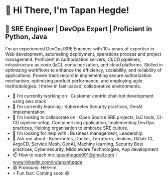 # 👋 Hi There, I'm Tapan Hegde!

## 🚀 SRE Engineer | DevOps Expert | Proficient in Python, Java

I'm an experienced DevOps/SRE Engineer with 10+ years of expertise in Web development, automating deployment, operations process and project management. Proficient in Authorization servers, CI/CD pipelines, infrastructure as code (IaC), containerization, and cloud platforms. Skilled in optimizing workflows to enhance the efficiency, scalability, and reliability of applications. Proven track record in implementing secure authorization mechanism, optimizing product performance, and employing agile methodologies. I thrive in fast-paced, collaborative environments.

- 🔭 I’m currently working on : Customer centric chat-bot development using aws stack
- 🌱 I’m currently learning : Kubernetes Security practices, GenAI implementation
- 👯 I’m looking to collaborate on : Open Source SRE projects, IaC tools, CI-CD pipeline setup, Containerizing application, Implementing DevOps practices, Helping organisation to embrace SRE culture.
- 🤔 I’m looking for help with : Business management, Leadership
- 💬 Ask me about : Kubernetes, Docker, Terraform, Jenkins, Gitlab-CI, ArgoCD, Service Mesh, GenAI, Machine learning, Security Best practices, Cybersecurity, Middleware Technologies, App development
- 📫 How to reach me: tapanhegde091@gmail.com | www.linkedin.com/in/tapanhegde
- 😄 Pronouns: He/Him
- ⚡ Fun fact: Coming soon 😄
